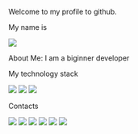 Welcome to my profile to github.

My name is

 <img src="https://img.shields.io/badge/Nurseit-black?style=for-the-badge&logo=&logoColor=FFFAFA" />
 
 About Me: I am a biginner developer
 
 My technology stack

<img src="https://img.shields.io/badge/HTML-black?style=for-the-badge&logo=HTML5&logoColor=E34F26" /> <img src="https://img.shields.io/badge/CSS-black?style=for-the-badge&logo=CSS3&logoColor=1572B6" /> <img src="https://img.shields.io/badge/javaScript-black?style=for-the-badge&logo=JavaScript&logoColor=F7DF1E" />

Contacts

<img src="https://img.shields.io/badge/Instaagram-black?style=for-the-badge&logo=Instagram&logoColor=E4405F" /> <img src="https://img.shields.io/badge/Instaagram-black?style=for-the-badge&logo=Instagram&logoColor=E4405F" /> <img src="https://img.shields.io/badge/Instaagram-black?style=for-the-badge&logo=Instagram&logoColor=E4405F" /> <img src="https://img.shields.io/badge/Instaagram-black?style=for-the-badge&logo=Instagram&logoColor=E4405F" /> <img src="https://img.shields.io/badge/Instaagram-black?style=for-the-badge&logo=Instagram&logoColor=E4405F" /> <img src="https://img.shields.io/badge/Instaagram-black?style=for-the-badge&logo=Instagram&logoColor=E4405F" /> 

